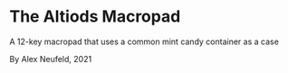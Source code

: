 # The Altiods Macropad

A 12-key macropad that uses a common mint candy container as a case

By Alex Neufeld, 2021
